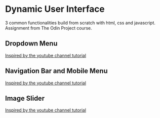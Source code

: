 # Dynamic User Interface

3 common functionalities build from scratch with html, css and javascript. Assignment from The Odin Project course.

## Dropdown Menu

[Inspired by the youtube channel tutorial](https://www.youtube.com/watch?v=hBbrGFCszU4&t=71s)

## Navigation Bar and Mobile Menu

[Inspired by the youtube channel tutorial](https://www.youtube.com/watch?v=At4B7A4GOPg&t=320s)

## Image Slider

[Inspired by the youtube channel tutorial](https://www.youtube.com/watch?v=At4B7A4GOPg)
